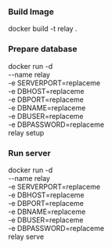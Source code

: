 ### Build Image
docker build -t relay .

### Prepare database
docker run -d \
--name relay \
-e SERVERPORT=replaceme \
-e DBHOST=replaceme \
-e DBPORT=replaceme \
-e DBNAME=replaceme \
-e DBUSER=replaceme \
-e DBPASSWORD=replaceme \
relay setup

### Run server
docker run -d \
--name relay \
-e SERVERPORT=replaceme \
-e DBHOST=replaceme \
-e DBPORT=replaceme \
-e DBNAME=replaceme \
-e DBUSER=replaceme \
-e DBPASSWORD=replaceme \
relay serve
